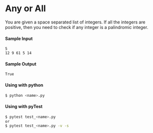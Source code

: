 # Any or All

You are given a space separated list of integers.
If all the integers are positive, then you need to check if any integer is a palindromic integer.

#### Sample Input
```
5
12 9 61 5 14 
```

#### Sample Output
```
True
```

#### Using with python
```bash
$ python <name>.py
```

#### Using with pyTest
```bash
$ pytest test_<name>.py
or
$ pytest test_<name>.py -v -s
```

